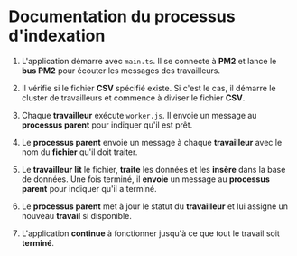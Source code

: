 # Documentation du processus d'indexation

1. L'application démarre avec `main.ts`. Il se connecte à **PM2** et lance le **bus PM2** pour écouter les messages des travailleurs.

2. Il vérifie si le fichier **CSV** spécifié existe. Si c'est le cas, il démarre le cluster de travailleurs et commence à diviser le fichier **CSV**.

3. Chaque **travailleur** exécute `worker.js`. Il envoie un message au **processus parent** pour indiquer qu'il est prêt.

4. Le **processus parent** envoie un message à chaque **travailleur** avec le nom du **fichier** qu'il doit traiter.

5. Le **travailleur** **lit** le fichier, **traite** les données et les **insère** dans la base de données. Une fois terminé, il **envoie** un message au **processus parent** pour indiquer qu'il a terminé.

6. Le **processus parent** met à jour le statut du **travailleur** et lui assigne un nouveau **travail** si disponible.

7. L'application **continue** à fonctionner jusqu'à ce que tout le travail soit **terminé**.